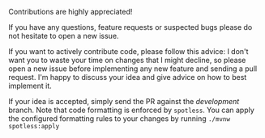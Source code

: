 Contributions are highly appreciated!

If you have any questions, feature requests or suspected bugs please do not hesitate to
open a new issue.

If you want to actively contribute code, please follow this advice:
I don't want you to waste your time on changes that I might decline, so please open a new
issue before implementing any new feature and sending a pull request. I'm happy to
discuss your idea and give advice on how to best implement it.

If your idea is accepted, simply send the PR against the *development* branch.
Note that code formatting is enforced by `spotless`. You can apply the configured
formatting rules to your changes by running `./mvnw spotless:apply`
